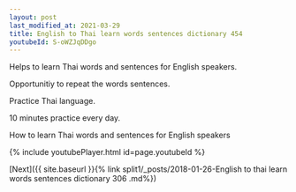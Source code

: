 ```yaml
---
layout: post
last_modified_at: 2021-03-29
title: English to Thai learn words sentences dictionary 454 
youtubeId: S-oWZJqDDgo
---
```

 
 
Helps to learn Thai words and sentences for English speakers.

Opportunitiy to repeat the words sentences. 

Practice Thai language. 
 
10 minutes practice every day. 
 
How to learn Thai words and sentences for English speakers 
 
{% include youtubePlayer.html id=page.youtubeId %}
 
 
[Next]({{ site.baseurl }}{% link  split1/_posts/2018-01-26-English to thai learn words sentences dictionary 306 .md%})
 
